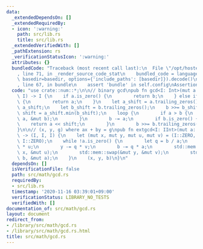 ```yaml
---
data:
  _extendedDependsOn: []
  _extendedRequiredBy:
  - icon: ':warning:'
    path: src/lib.rs
    title: src/lib.rs
  _extendedVerifiedWith: []
  _pathExtension: rs
  _verificationStatusIcon: ':warning:'
  attributes: {}
  bundledCode: "Traceback (most recent call last):\n  File \"/opt/hostedtoolcache/Python/3.9.0/x64/lib/python3.9/site-packages/onlinejudge_verify/documentation/build.py\"\
    , line 71, in _render_source_code_stat\n    bundled_code = language.bundle(stat.path,\
    \ basedir=basedir, options={'include_paths': [basedir]}).decode()\n  File \"/opt/hostedtoolcache/Python/3.9.0/x64/lib/python3.9/site-packages/onlinejudge_verify/languages/user_defined.py\"\
    , line 67, in bundle\n    assert 'bundle' in self.config\nAssertionError\n"
  code: "use crate::num::*;\n\n// binary gcd\npub fn gcd<I: Int>(mut a: I, mut b:\
    \ I) -> I {\n    if a.is_zero() {\n        return b;\n    } else if b.is_zero()\
    \ {\n        return a;\n    }\n    let a_shift = a.trailing_zeros();\n    a >>=\
    \ a_shift;\n    let b_shift = b.trailing_zeros();\n    b >>= b_shift;\n    let\
    \ shift = a_shift.min(b_shift);\n    loop {\n        if a > b {\n            std::mem::swap(&mut\
    \ a, &mut b);\n        }\n        b -= a;\n        if b.is_zero() {\n        \
    \    return a << shift;\n        }\n        b >>= b.trailing_zeros();\n    }\n\
    }\n\n// (x, y, g) where ax + by = g\npub fn extgcd<I: IInt>(mut a: I, mut b: I)\
    \ -> (I, I, I) {\n    let (mut x, mut y, mut u, mut v) = (I::ZERO, I::ONE, I::ONE,\
    \ I::ZERO);\n    while !a.is_zero() {\n        let q = b / a;\n        x -= q\
    \ * u;\n        y -= q * v;\n        b -= q * a;\n        std::mem::swap(&mut\
    \ x, &mut u);\n        std::mem::swap(&mut y, &mut v);\n        std::mem::swap(&mut\
    \ b, &mut a);\n    }\n    (x, y, b)\n}\n"
  dependsOn: []
  isVerificationFile: false
  path: src/math/gcd.rs
  requiredBy:
  - src/lib.rs
  timestamp: '2020-11-16 03:39:01+09:00'
  verificationStatus: LIBRARY_NO_TESTS
  verifiedWith: []
documentation_of: src/math/gcd.rs
layout: document
redirect_from:
- /library/src/math/gcd.rs
- /library/src/math/gcd.rs.html
title: src/math/gcd.rs
---
```

